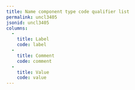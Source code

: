 ```yaml
---
title: Name component type code qualifier list
permalink: uncl3405
jsonid: uncl3405
columns:
  - 
    title: Label
    code: label
  - 
    title: Comment
    code: comment
  - 
    title: Value
    code: value
---
```

